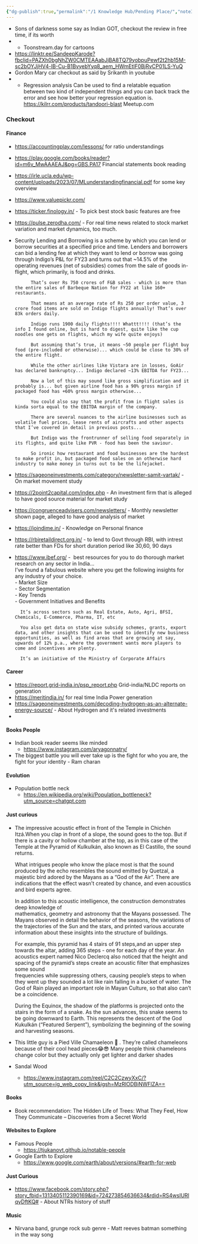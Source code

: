 ```yaml
---
{"dg-publish":true,"permalink":"/1 Knowledge Hub/Pending Place/","noteIcon":""}
---
```


- Sons of darkness some say as Indian GOT, checkout the review in free time, if its worth
- - Toonstream.day for cartoons 
- https://linktr.ee/SandeepKarode?fbclid=PAZXh0bgNhZW0CMTEAAabJjBA8TQ79yobpuPewf2t2hb15M-sc2bOYJjHV4-lB-Cu-B1BvyebYyq8_aem_HWmEtIF0BjRvCP01LS-YuQ
- Gordon Mary car checkout as said by Srikanth in youtube 
- - Regression analysis 
Can be used to find a relatable equation between two kind of independent things and you can back track the error and see how better your regression equation is.
https://kilrr.com/products/tandoori-blast
Meetup.com 

### Checkout
#### Finance
- https://accountingplay.com/lessons/ for ratio understandings
- https://play.google.com/books/reader?id=m6v_MwAAAEAJ&pg=GBS.PA17 Financial statements book reading
- https://irle.ucla.edu/wp-content/uploads/2023/07/MLunderstandingfinancial.pdf for some key overview
- https://www.valuepickr.com/
- https://ticker.finology.in/ -  To pick best stock basic features are free
- https://pulse.zerodha.com/ - For real time news related to stock market variation and market dynamics, too much.
- Security Lending and Borrowing is a scheme by which you can lend or borrow securities at a specified price and time. Lenders and borrowers can bid a lending fee at which they want to lend or borrow
 was going through Indigo’s P&L for FY23 and turns out that ~14.5% of the operating revenues (net of subsidies) comes from the sale of goods in-flight, which primarily, is food and drinks.  
			  
			That’s over Rs 750 crores of F&B sales - which is more than the entire sales of Barbeque Nation for FY22 at like 160+ restaurants.  
			  
			That means at an average rate of Rs 250 per order value, 3 crore food items are sold on Indigo flights annually! That’s over 83k orders daily.  
			  
			Indigo runs 1900 daily flights!!!! Whattt!!!! (that’s the info I found online, but is hard to digest, quite like the cup noodles one gets on flights, which my wife quite enjoys)  
			  
			But assuming that’s true, it means ~50 people per flight buy food (pre-included or otherwise)... which could be close to 30% of the entire flight.  
			  
			While the other airlines like Vistara are in losses, GoAir has declared bankruptcy... Indigo declared ~13% EBITDA for FY23...  
			  
			Now a lot of this may sound like gross simplification and it probably is... but given airline food has a 90% gross margin if packaged food has +60% gross margin otherwise...  
			  
			You could also say that the profit from in flight sales is kinda sorta equal to the EBITDA margin of the company.  
			  
			There are several nuances to the airline businesses such as volatile fuel prices, lease rents of aircrafts and other aspects that I’ve covered in detail in previous posts...  
			  
			But Indigo was the frontrunner of selling food separately in its flights, and quite like PVR - food has been the saviour.  
			  
			So ironic how restaurant and food businesses are the hardest to make profit in, but packaged food sales on an otherwise hard industry to make money in turns out to be the lifejacket.
- https://sageoneinvestments.com/category/newsletter-samit-vartak/ - On market movement study
- https://2point2capital.com/index.php - An investment firm that is alleged to have good source material for market study
- https://congruenceadvisers.com/newsletters/ - Monthly newsletter shown page, alleged to have good analysis of market 
- https://joindime.in/ - Knowledge on Personal finance
- https://rbiretaildirect.org.in/ - to lend to Govt through RBI, with intrest rate better than FDs for short duration period like 30,60, 90 days
- https://www.ibef.org/ -  best resources for you to do thorough market research on any sector in India...  
  I’ve found a fabulous website where you get the following insights for any industry of your choice.  
		- Market Size  
		- Sector Segmentation  
		- Key Trends  
		- Government Initiatives and Benefits  
		  
		It’s across sectors such as Real Estate, Auto, Agri, BFSI, Chemicals, E-Commerce, Pharma, IT, etc  
		  
		You also get data on state wise subsidy schemes, grants, export data, and other insights that can be used to identify new business opportunities, as well as find areas that are growing at say, upwards of 12% p.a., where the government wants more players to come and incentives are plenty.  
		  
		It’s an initiative of the Ministry of Corporate Affairs
#### Career
- https://report.grid-india.in/psp_report.php Grid-india/NLDC reports on generation
- https://meritindia.in/ for real time India Power generation
- https://sageoneinvestments.com/decoding-hydrogen-as-an-alternate-energy-source/ - About Hydrogen and it's related investments
- 
#### Books People
- Indian book reader seems like minded
	-  https://www.instagram.com/aryagonnatry/
- The biggest battle you will ever take up is the fight for who you are, the fight for your identity - Ram charan

#### Evolution
- Population bottle neck
	- https://en.wikipedia.org/wiki/Population_bottleneck?utm_source=chatgpt.com
#### Just curious
- The impressive acoustic effect in front of the Temple in Chichén Itzá.When you clap in front of a slope, the sound goes to the top. But if there is a cavity or hollow chamber at the top, as in this case of the Temple at the Pyramid of Kulkulkán, also known as El Castillo, the sound returns.  
	  
	What intrigues people who know the place most is that the sound produced by the echo resembles the sound emitted by Quetzal, a majestic bird adored by the Mayans as a “God of the Air”. There are indications that the effect wasn’t created by chance, and even acoustics and bird experts agree.  
	  
	In addition to this acoustic intelligence, the construction demonstrates deep knowledge of  
	mathematics, geometry and astronomy that the Mayans possessed. The Mayans observed in detail the behavior of the seasons, the variations of the trajectories of the Sun and the stars, and printed various accurate information about these insights into the structure of buildings.  
	  
	For example, this pyramid has 4 stairs of 91 steps,and an upper step towards the altar, adding 365 steps - one for each day of the year. An acoustics expert named Nico Declercq also noticed that the height and spacing of the pyramid’s steps create an acoustic filter that emphasizes some sound  
	frequencies while suppressing others, causing people’s steps to when they went up they sounded a lot like rain falling in a bucket of water. The God of Rain played an important role in Mayan Culture, so that also can’t be a coincidence.  
	  
	During the Equinox, the shadow of the platforms is projected onto the stairs in the form of a snake. As the sun advances, this snake seems to be going downward to Earth. This represents the descent of the God Kukulkán (“Featured Serpent”), symbolizing the beginning of the sowing and harvesting seasons.
- This little guy is a Pied Ville Chamaeleon 🤩 . They’re called chameleons because of their cool head pieces😂😎 Many people think chameleons change color but they actually only get lighter and darker shades
- Sandal Wood
	- https://www.instagram.com/reel/C2C2CzwyXxC/?utm_source=ig_web_copy_link&igsh=MzRlODBiNWFlZA==
#### Books
- Book recommendation: The Hidden Life of Trees: What They Feel, How They Communicate – Discoveries from a Secret World
#### Websites to Explore
- Famous People
	- https://tjukanovt.github.io/notable-people
- Google Earth to Explore
	- https://www.google.com/earth/about/versions/#earth-for-web
#### Just Curious
- https://www.facebook.com/story.php?story_fbid=1313405112390169&id=724273854636634&rdid=RS4wsIURlqyDftKQ# - About NTRs history of stuff

#### Music
- Nirvana band, grunge rock sub genre - Matt reeves batman something in the way song